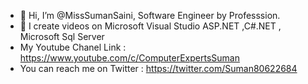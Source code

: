 - 👋 Hi, I’m @MissSumanSaini, Software Engineer by Professsion.
- 👀 I create videos on Microsoft Visual Studio ASP.NET ,C#.NET , Microsoft Sql Server 
- My Youtube Chanel Link : https://www.youtube.com/c/ComputerExpertsSuman
- You can reach me on  Twitter :  https://twitter.com/Suman80622684
<!---
MissSumanSaini/MissSumanSaini is a ✨ special ✨ repository because its `README.md` (this file) appears on your GitHub profile.
You can click the Preview link to take a look at your changes.
--->
